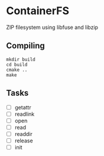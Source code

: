 # ContainerFS
ZIP filesystem using libfuse and libzip

## Compiling
```
mkdir build
cd build
cmake ..
make
```

## Tasks
- [ ] getattr
- [ ] readlink
- [ ] open
- [ ] read
- [ ] readdir
- [ ] release
- [ ] init
